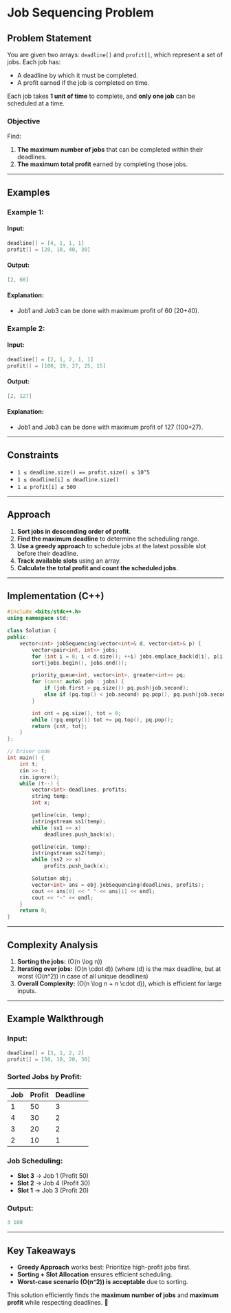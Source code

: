 # Job Sequencing Problem

## Problem Statement
You are given two arrays: `deadline[]` and `profit[]`, which represent a set of jobs. Each job has:
- A deadline by which it must be completed.
- A profit earned if the job is completed on time.

Each job takes **1 unit of time** to complete, and **only one job** can be scheduled at a time.

### Objective
Find:
1. **The maximum number of jobs** that can be completed within their deadlines.
2. **The maximum total profit** earned by completing those jobs.

---

## Examples

### Example 1:
#### **Input:**
```cpp
deadline[] = [4, 1, 1, 1]
profit[] = [20, 10, 40, 30]
```
#### **Output:**
```cpp
[2, 60]
```
#### **Explanation:**
- Job1 and Job3 can be done with maximum profit of 60 (20+40).

### Example 2:
#### **Input:**
```cpp
deadline[] = [2, 1, 2, 1, 1]
profit[] = [100, 19, 27, 25, 15]
```
#### **Output:**
```cpp
[2, 127]
```
#### **Explanation:**
- Job1 and Job3 can be done with maximum profit of 127 (100+27).

---

## Constraints
- `1 ≤ deadline.size() == profit.size() ≤ 10^5`
- `1 ≤ deadline[i] ≤ deadline.size()`
- `1 ≤ profit[i] ≤ 500`

---

## Approach
1. **Sort jobs in descending order of profit**.
2. **Find the maximum deadline** to determine the scheduling range.
3. **Use a greedy approach** to schedule jobs at the latest possible slot before their deadline.
4. **Track available slots** using an array.
5. **Calculate the total profit and count the scheduled jobs**.

---

## Implementation (C++)

```cpp
#include <bits/stdc++.h>
using namespace std;

class Solution {
public:
    vector<int> jobSequencing(vector<int>& d, vector<int>& p) {
        vector<pair<int, int>> jobs;
        for (int i = 0; i < d.size(); ++i) jobs.emplace_back(d[i], p[i]);
        sort(jobs.begin(), jobs.end());

        priority_queue<int, vector<int>, greater<int>> pq;
        for (const auto& job : jobs) {
            if (job.first > pq.size()) pq.push(job.second);
            else if (pq.top() < job.second) pq.pop(), pq.push(job.second);
        }

        int cnt = pq.size(), tot = 0;
        while (!pq.empty()) tot += pq.top(), pq.pop();
        return {cnt, tot};
    }
};

// Driver code
int main() {
    int t;
    cin >> t;
    cin.ignore();
    while (t--) {
        vector<int> deadlines, profits;
        string temp;
        int x;

        getline(cin, temp);
        istringstream ss1(temp);
        while (ss1 >> x)
            deadlines.push_back(x);

        getline(cin, temp);
        istringstream ss2(temp);
        while (ss2 >> x)
            profits.push_back(x);

        Solution obj;
        vector<int> ans = obj.jobSequencing(deadlines, profits);
        cout << ans[0] << " " << ans[1] << endl;
        cout << "~" << endl;
    }
    return 0;
}
```

---

## Complexity Analysis
1. **Sorting the jobs:** \(O(n \log n)\)
2. **Iterating over jobs:** \(O(n \cdot d)\) (where \(d\) is the max deadline, but at worst \(O(n^2)\) in case of all unique deadlines)
3. **Overall Complexity:** \(O(n \log n + n \cdot d)\), which is efficient for large inputs.

---

## Example Walkthrough

### **Input:**
```cpp
deadline[] = [3, 1, 2, 2]
profit[] = [50, 10, 20, 30]
```

### **Sorted Jobs by Profit:**
| Job | Profit | Deadline |
|-----|--------|----------|
| 1   | 50     | 3        |
| 4   | 30     | 2        |
| 3   | 20     | 2        |
| 2   | 10     | 1        |

### **Job Scheduling:**
- **Slot 3** → Job 1 (Profit 50)
- **Slot 2** → Job 4 (Profit 30)
- **Slot 1** → Job 3 (Profit 20)

### **Output:**
```cpp
3 100
```

---

## Key Takeaways
- **Greedy Approach** works best: Prioritize high-profit jobs first.
- **Sorting + Slot Allocation** ensures efficient scheduling.
- **Worst-case scenario \(O(n^2)\) is acceptable** due to sorting.

This solution efficiently finds the **maximum number of jobs** and **maximum profit** while respecting deadlines. 🚀

